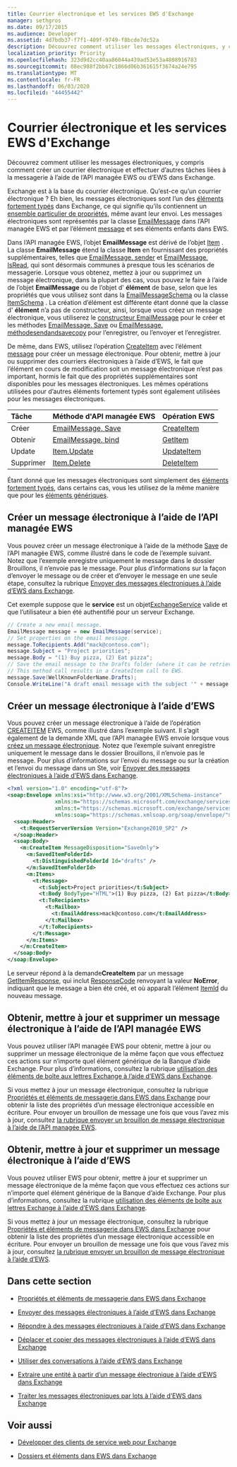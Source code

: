 ```yaml
---
title: Courrier électronique et les services EWS d'Exchange
manager: sethgros
ms.date: 09/17/2015
ms.audience: Developer
ms.assetid: 4d7bdb37-f7f1-409f-9749-f8bcde7dc52a
description: Découvrez comment utiliser les messages électroniques, y compris comment créer un courrier électronique et effectuer d’autres tâches liées à la messagerie à l’aide de l’API managée EWS ou d’EWS dans Exchange.
localization_priority: Priority
ms.openlocfilehash: 323d9d2cc40aa86044a439ad53e53a4808916783
ms.sourcegitcommit: 88ec988f2bb67c1866d06b361615f3674a24e795
ms.translationtype: MT
ms.contentlocale: fr-FR
ms.lasthandoff: 06/03/2020
ms.locfileid: "44455442"
---
```

# <a name="email-and-ews-in-exchange"></a>Courrier électronique et les services EWS d'Exchange

Découvrez comment utiliser les messages électroniques, y compris comment créer un courrier électronique et effectuer d’autres tâches liées à la messagerie à l’aide de l’API managée EWS ou d’EWS dans Exchange.
  

  
Exchange est à la base du courrier électronique. Qu’est-ce qu’un courrier électronique ? Eh bien, les messages électroniques sont l’un des [éléments fortement typés](folders-and-items-in-ews-in-exchange.md#bk_item) dans Exchange, ce qui signifie qu’ils contiennent un [ensemble particulier de propriétés](email-properties-and-elements-in-ews-in-exchange.md), même avant leur envoi. Les messages électroniques sont représentés par la classe [EmailMessage](https://msdn.microsoft.com/library/microsoft.exchange.webservices.data.emailmessage%28v=exchg.80%29.aspx) dans l’API managée EWS et par l’élément [message](https://msdn.microsoft.com/library/2400b33c-43b2-4fc2-b6fb-275a99e0e810%28Office.15%29.aspx) et ses éléments enfants dans EWS. 
  
Dans l’API managée EWS, l’objet **EmailMessage** est dérivé de l’objet [Item](https://msdn.microsoft.com/library/microsoft.exchange.webservices.data.item%28v=exchg.80%29.aspx) . La classe **EmailMessage** étend la classe **Item** en fournissant des propriétés supplémentaires, telles que [EmailMessage. sender](https://msdn.microsoft.com/library/microsoft.exchange.webservices.data.emailmessage.sender%28v=exchg.80%29.aspx) et [EmailMessage. IsRead](https://msdn.microsoft.com/library/office/microsoft.exchange.webservices.data.emailmessage.isread%28v=exchg.80%29.aspx), qui sont désormais communes à presque tous les scénarios de messagerie. Lorsque vous obtenez, mettez à jour ou supprimez un message électronique, dans la plupart des cas, vous pouvez le faire à l’aide de l’objet **EmailMessage** ou de l’objet d' **élément** de base, selon que les propriétés que vous utilisez sont dans la [EmailMessageSchema](https://msdn.microsoft.com/library/microsoft.exchange.webservices.data.emailmessageschema%28v=exchg.80%29.aspx) ou la classe [ItemSchema](https://msdn.microsoft.com/library/microsoft.exchange.webservices.data.itemschema%28v=exchg.80%29.aspx) . La création d’élément est différente étant donné que la classe d' **élément** n’a pas de constructeur, ainsi, lorsque vous créez un message électronique, vous utiliserez le [constructeur EmailMessage](https://msdn.microsoft.com/library/office/microsoft.exchange.webservices.data.emailmessage.emailmessage%28v=exchg.80%29.aspx) pour le créer et les méthodes [EmailMessage. Save](https://msdn.microsoft.com/library/microsoft.exchange.webservices.data.emailmessage.save%28v=exchg.80%29.aspx) ou [EmailMessage. méthodesendandsavecopy](https://msdn.microsoft.com/library/microsoft.exchange.webservices.data.emailmessage.sendandsavecopy%28v=exchg.80%29.aspx) pour l’enregistrer, ou l’envoyer et l’enregistrer. 
  
De même, dans EWS, utilisez l’opération [CreateItem](https://msdn.microsoft.com/library/fe6bb7fc-8918-4e6e-b0a1-b7e0ef44c3d1%28Office.15%29.aspx) avec l’élément [message](https://msdn.microsoft.com/library/2400b33c-43b2-4fc2-b6fb-275a99e0e810%28Office.15%29.aspx) pour créer un message électronique. Pour obtenir, mettre à jour ou supprimer des courriers électroniques à l’aide d’EWS, le fait que l’élément en cours de modification soit un message électronique n’est pas important, hormis le fait que des propriétés supplémentaires sont disponibles pour les messages électroniques. Les mêmes opérations utilisées pour d’autres éléments fortement typés sont également utilisées pour les messages électroniques. 
  
|**Tâche**|**Méthode d'API managée EWS**|**Opération EWS**|
|:-----|:-----|:-----|
|Créer  <br/> |[EmailMessage. Save](https://msdn.microsoft.com/library/microsoft.exchange.webservices.data.emailmessage.save%28v=exchg.80%29.aspx) <br/> |[CreateItem](https://msdn.microsoft.com/library/fe6bb7fc-8918-4e6e-b0a1-b7e0ef44c3d1%28Office.15%29.aspx) <br/> |
|Obtenir  <br/> |[EmailMessage. bind](https://msdn.microsoft.com/library/microsoft.exchange.webservices.data.emailmessage.bind%28v=exchg.80%29.aspx) <br/> |[GetItem](https://msdn.microsoft.com/library/e8492e3b-1c8d-4b14-8070-9530f8306edd%28Office.15%29.aspx) <br/> |
|Update  <br/> |[Item.Update](https://msdn.microsoft.com/library/dd635915%28v=exchg.80%29.aspx) <br/> |[UpdateItem](https://msdn.microsoft.com/library/5d027523-e0bc-4da2-b60b-0cb9fc1fdfe4%28Office.15%29.aspx) <br/> |
|Supprimer  <br/> |[Item.Delete](https://msdn.microsoft.com/library/dd635072%28v=exchg.80%29.aspx) <br/> |[DeleteItem](../web-service-reference/deleteitem-operation.md) <br/> |
   
Étant donné que les messages électroniques sont simplement des [éléments fortement typés](folders-and-items-in-ews-in-exchange.md#bk_item), dans certains cas, vous les utilisez de la même manière que pour les [éléments génériques](how-to-work-with-exchange-mailbox-items-by-using-ews-in-exchange.md). 
  
## <a name="create-an-email-message-by-using-the-ews-managed-api"></a>Créer un message électronique à l’aide de l’API managée EWS
<a name="bk_createewsma"> </a>

Vous pouvez créer un message électronique à l’aide de la méthode [Save](https://msdn.microsoft.com/library/microsoft.exchange.webservices.data.emailmessage.save%28v=exchg.80%29.aspx) de l’API managée EWS, comme illustré dans le code de l’exemple suivant. Notez que l’exemple enregistre uniquement le message dans le dossier Brouillons, il n’envoie pas le message. Pour plus d’informations sur la façon d’envoyer le message ou de créer et d’envoyer le message en une seule étape, consultez la rubrique [Envoyer des messages électroniques à l’aide d’EWS dans Exchange](how-to-send-email-messages-by-using-ews-in-exchange.md).
  
Cet exemple suppose que le **service** est un objet[ExchangeService](https://msdn.microsoft.com/library/microsoft.exchange.webservices.data.exchangeservice%28v=exchg.80%29.aspx) valide et que l’utilisateur a bien été authentifié pour un serveur Exchange. 
  
```cs
// Create a new email message.
EmailMessage message = new EmailMessage(service);
// Set properties on the email message.
message.ToRecipients.Add("mack@contoso.com");
message.Subject = "Project priorities";
message.Body = "(1) Buy pizza, (2) Eat pizza";
// Save the email message to the Drafts folder (where it can be retrieved, updated, and sent at a later time).
// This method call results in a CreateItem call to EWS.
message.Save(WellKnownFolderName.Drafts);
Console.WriteLine("A draft email message with the subject '" + message.Subject + "' has been saved to the Drafts folder.");
```

## <a name="create-an-email-message-by-using-ews"></a>Créer un message électronique à l’aide d’EWS
<a name="bk_createews"> </a>

Vous pouvez créer un message électronique à l’aide de l’opération [CREATEITEM](https://msdn.microsoft.com/library/fe6bb7fc-8918-4e6e-b0a1-b7e0ef44c3d1%28Office.15%29.aspx) EWS, comme illustré dans l’exemple suivant. Il s’agit également de la demande XML que l’API managée EWS envoie lorsque vous [créez un message électronique](#bk_createewsma). Notez que l’exemple suivant enregistre uniquement le message dans le dossier Brouillons, il n’envoie pas le message. Pour plus d’informations sur l’envoi du message ou sur la création et l’envoi du message dans un Ste, voir [Envoyer des messages électroniques à l’aide d’EWS dans Exchange](how-to-send-email-messages-by-using-ews-in-exchange.md).
  
```XML
<?xml version="1.0" encoding="utf-8"?>
<soap:Envelope xmlns:xsi="http://www.w3.org/2001/XMLSchema-instance"
               xmlns:m="https://schemas.microsoft.com/exchange/services/2006/messages"
               xmlns:t="https://schemas.microsoft.com/exchange/services/2006/types"
               xmlns:soap="https://schemas.xmlsoap.org/soap/envelope/">
  <soap:Header>
    <t:RequestServerVersion Version="Exchange2010_SP2" />
  </soap:Header>
  <soap:Body>
    <m:CreateItem MessageDisposition="SaveOnly">
      <m:SavedItemFolderId>
        <t:DistinguishedFolderId Id="drafts" />
      </m:SavedItemFolderId>
      <m:Items>
        <t:Message>
          <t:Subject>Project priorities</t:Subject>
          <t:Body BodyType="HTML">(1) Buy pizza, (2) Eat pizza</t:Body>
          <t:ToRecipients>
            <t:Mailbox>
              <t:EmailAddress>mack@contoso.com</t:EmailAddress>
            </t:Mailbox>
          </t:ToRecipients>
        </t:Message>
      </m:Items>
    </m:CreateItem>
  </soap:Body>
</soap:Envelope>

```

Le serveur répond à la demande**CreateItem** par un message [GetItemResponse](https://msdn.microsoft.com/library/742a46a0-2475-45a0-b44f-90639a3f5a43%28Office.15%29.aspx), qui inclut [ResponseCode](https://msdn.microsoft.com/library/4b84d670-74c9-4d6d-84e7-f0a9f76f0d93%28Office.15%29.aspx) renvoyant la valeur **NoError**, indiquant que le message a bien été créé, et où apparaît l’élément [ItemId](https://msdn.microsoft.com/library/3350b597-57a0-4961-8f44-8624946719b4%28Office.15%29.aspx) du nouveau message. 
  
## <a name="get-update-and-delete-an-email-message-by-using-the-ews-managed-api"></a>Obtenir, mettre à jour et supprimer un message électronique à l’aide de l’API managée EWS
<a name="bk_getewsma"> </a>

Vous pouvez utiliser l’API managée EWS pour obtenir, mettre à jour ou supprimer un message électronique de la même façon que vous effectuez ces actions sur n’importe quel élément générique de la Banque d’aide Exchange. Pour plus d’informations, consultez la rubrique [utilisation des éléments de boîte aux lettres Exchange à l’aide d’EWS dans Exchange](how-to-work-with-exchange-mailbox-items-by-using-ews-in-exchange.md).
  
Si vous mettez à jour un message électronique, consultez la rubrique [Propriétés et éléments de messagerie dans EWS dans Exchange](email-properties-and-elements-in-ews-in-exchange.md) pour obtenir la liste des propriétés d’un message électronique accessible en écriture. Pour envoyer un brouillon de message une fois que vous l’avez mis à jour, consultez [la rubrique envoyer un brouillon de message électronique à l’aide de l’API managée EWS](how-to-send-email-messages-by-using-ews-in-exchange.md#bk_senddraftewsma).
  
## <a name="get-update-and-delete-an-email-message-by-using-ews"></a>Obtenir, mettre à jour et supprimer un message électronique à l’aide d’EWS
<a name="bk_getews"> </a>

Vous pouvez utiliser EWS pour obtenir, mettre à jour et supprimer un message électronique de la même façon que vous effectuez ces actions sur n’importe quel élément générique de la Banque d’aide Exchange. Pour plus d’informations, consultez la rubrique [utilisation des éléments de boîte aux lettres Exchange à l’aide d’EWS dans Exchange](how-to-work-with-exchange-mailbox-items-by-using-ews-in-exchange.md).
  
Si vous mettez à jour un message électronique, consultez la rubrique [Propriétés et éléments de messagerie dans EWS dans Exchange](email-properties-and-elements-in-ews-in-exchange.md) pour obtenir la liste des propriétés d’un message électronique accessible en écriture. Pour envoyer un brouillon de message une fois que vous l’avez mis à jour, consultez [la rubrique envoyer un brouillon de message électronique à l’aide d’EWS](how-to-send-email-messages-by-using-ews-in-exchange.md#bk_senddraftews).
  
## <a name="in-this-section"></a>Dans cette section
<a name="bk_inthissection"> </a>

- [Propriétés et éléments de messagerie dans EWS dans Exchange](email-properties-and-elements-in-ews-in-exchange.md)
    
- [Envoyer des messages électroniques à l’aide d’EWS dans Exchange](how-to-send-email-messages-by-using-ews-in-exchange.md)
    
- [Répondre à des messages électroniques à l’aide d’EWS dans Exchange](how-to-respond-to-email-messages-by-using-ews-in-exchange.md)
    
- [Déplacer et copier des messages électroniques à l’aide d’EWS dans Exchange](how-to-move-and-copy-email-messages-by-using-ews-in-exchange.md)
    
- [Utiliser des conversations à l’aide d’EWS dans Exchange](how-to-work-with-conversations-by-using-ews-in-exchange.md)
    
- [Extraire une entité à partir d’un message électronique à l’aide d’EWS dans Exchange](how-to-extract-an-entity-from-an-email-message-by-using-ews-in-exchange.md)
    
- [Traiter les messages électroniques par lots à l’aide d’EWS dans Exchange](how-to-process-email-messages-in-batches-by-using-ews-in-exchange.md)
    
## <a name="see-also"></a>Voir aussi


- [Développer des clients de service web pour Exchange](develop-web-service-clients-for-exchange.md)
    
- [Dossiers et éléments dans EWS dans Exchange](folders-and-items-in-ews-in-exchange.md)
    

